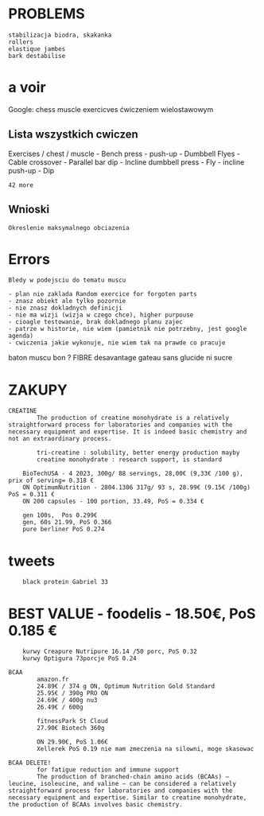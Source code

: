 # PROBLEMS
    stabilizacja biodra, skakanka
    rollers
    elastique jambes
    bark destabilise
    
# a voir 
Google: chess muscle exercicves
ćwiczeniem wielostawowym

## Lista wszystkich cwiczen 

Exercises / chest / muscle
    - Bench press
    - push-up
    - Dumbbell Flyes
    - Cable crossover
    - Parallel bar dip 
    - Incline dumbbell press
    - Fly
    - incline push-up
    - Dip

    42 more

## Wnioski 
    Okreslenie maksymalnego obciazenia
    
# Errors
    Bledy w podejsciu do tematu muscu

    - plan nie zaklada Random exercice for forgoten parts
    - znasz obiekt ale tylko pozornie
    - nie znasz dokladnych definicji
    - nie ma wizji (wizja w czego chce), higher purpouse
    - cioagle testowanie, brak dokladnego planu zajec
    - patrze w historie, nie wiem (pamietnik nie potrzebny, jest google agenda)
    - cwiczenia jakie wykonuje, nie wiem tak na prawde co pracuje 


baton muscu bon ? 
FIBRE desavantage
gateau sans glucide ni sucre

# ZAKUPY
    CREATINE
            The production of creatine monohydrate is a relatively straightforward process for laboratories and companies with the necessary equipment and expertise. It is indeed basic chemistry and not an extraordinary process.

            tri-creatine : solubility, better energy production mayby
            creatine monohydrate : research support, is standard

        BioTechUSA - 4 2023, 300g/ 88 servings, 28,00€ (9,33€ /100 g), prix of serving= 0.318 €
        ON OptimumNutrition - 2804.1306 317g/ 93 s, 28.99€ (9.15€ /100g) PoS = 0.311 €
        ON 200 capsules - 100 portion, 33.49, PoS = 0.334 €

        gen 100s,  Pos 0.299€
        gen, 60s 21.99, PoS 0.366
        pure berliner PoS 0.274

#   tweets
        black protein Gabriel 33
        
#       BEST VALUE - foodelis - 18.50€, PoS 0.185 €

        kurwy Creapure Nutripure 16.14 /50 porc, PoS 0.32
        kurwy Optigura 73porcje PoS 0.24

    BCAA
            amazon.fr
            24.89€ / 374 g ON, Optimum Nutrition Gold Standard
            25.95€ / 390g PRO ON
            24.69€ / 400g nu3
            26.49€ / 600g 

            fitnessPark St Cloud
            27.90€ Biotech 360g 
    
            ON 29.90€, PoS 1.06€
            Xellerek PoS 0.19 nie mam zmeczenia na silowni, moge skasowac
            
    BCAA DELETE!
            for fatigue reduction and immune support
            The production of branched-chain amino acids (BCAAs) – leucine, isoleucine, and valine – can be considered a relatively straightforward process for laboratories and companies with the necessary equipment and expertise. Similar to creatine monohydrate, the production of BCAAs involves basic chemistry.

